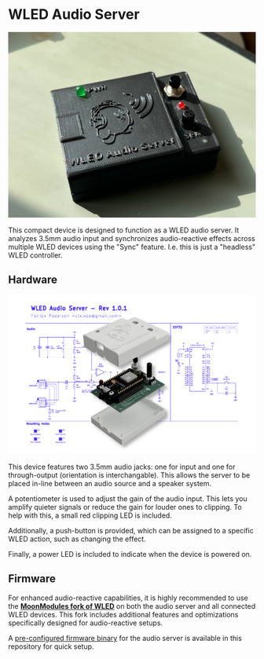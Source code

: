 # WLED Audio Server

![WLED Audio Server](showcase.png)

This compact device is designed to function as a WLED audio server. It analyzes 3.5mm audio input and synchronizes audio-reactive effects across multiple WLED devices using the "Sync" feature. I.e. this is just a "headless" WLED controller.

## Hardware

![Hardware showcase](showcase2.png)

This device features two 3.5mm audio jacks: one for input and one for through-output (orientation is interchangable). This allows the server to be placed in-line between an audio source and a speaker system.

A potentiometer is used to adjust the gain of the audio input. This lets you amplify quieter signals or reduce the gain for louder ones to clipping. To help with this, a small red clipping LED is included.

Additionally, a push-button is provided, which can be assigned to a specific WLED action, such as changing the effect.

Finally, a power LED is included to indicate when the device is powered on.

## Firmware

For enhanced audio-reactive capabilities, it is highly recommended to use the **[MoonModules fork of WLED](https://mm.kno.wled.ge/)** on both the audio server and all connected WLED devices. This fork includes additional features and optimizations specifically designed for audio-reactive setups.

A [pre-configured firmware binary](WLED-MM_esp32_4MB_M_14.5.1-dev_preconfigured.bin) for the audio server is available in this repository for quick setup.
